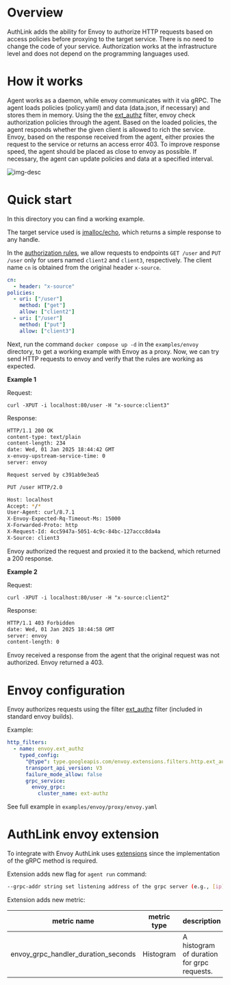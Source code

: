 # Overview 

AuthLink adds the ability for Envoy to authorize HTTP requests based on access policies before proxying to the target service. There is no need to change the code of your service. Authorization works at the infrastructure level and does not depend on the programming languages used.

# How it works

Agent works as a daemon, while envoy communicates with it via gRPC. The agent loads policies (policy.yaml) and data (data.json, if necessary) and stores them in memory. Using the the [ext_authz](https://www.envoyproxy.io/docs/envoy/latest/configuration/http/http_filters/ext_authz_filter) filter, envoy check authorization policies through the agent. Based on the loaded policies, the agent responds whether the given client is allowed to rich the service. Envoy, based on the response received from the agent, either proxies the request to the service or returns an access error 403. To improve response speed, the agent should be placed as close to envoy as possible. If necessary, the agent can update policies and data at a specified interval.

![img-desc](./envoy-arch.svg)

# Quick start 

In this directory you can find a working example.

The target service used is [jmalloc/echo](https://github.com/jmalloc/echo-server), which returns a simple response to any handle.

In the [authorization rules](./agent/policy.yaml), we allow requests to endpoints `GET /user` and `PUT /user` only for users named `client2` and `client3`, respectively. 
The client name `cn` is obtained from the original header `x-source`.

```yaml
cn:
  - header: "x-source"
policies:
  - uri: ["/user"]
    method: ["get"]
    allow: ["client2"]
  - uri: ["/user"]
    method: ["put"]
    allow: ["client3"]
```

Next, run the command `docker compose up -d` in the `examples/envoy` directory, to get a working example with Envoy as a proxy. Now, we can try send HTTP requests to envoy and verify that the rules are working as expected.

**Example 1**

Request:

```curl
curl -XPUT -i localhost:80/user -H "x-source:client3"
```

Response:

```bash
HTTP/1.1 200 OK
content-type: text/plain
content-length: 234
date: Wed, 01 Jan 2025 18:44:42 GMT
x-envoy-upstream-service-time: 0
server: envoy

Request served by c391ab9e3ea5

PUT /user HTTP/2.0

Host: localhost
Accept: */*
User-Agent: curl/8.7.1
X-Envoy-Expected-Rq-Timeout-Ms: 15000
X-Forwarded-Proto: http
X-Request-Id: 4cc5947a-5051-4c9c-84bc-127accc8da4a
X-Source: client3

```

Envoy authorized the request and proxied it to the backend, which returned a 200 response.

**Example 2**

Request:

```curl
curl -XPUT -i localhost:80/user -H "x-source:client2"
```

Response:

```bash
HTTP/1.1 403 Forbidden
date: Wed, 01 Jan 2025 18:44:58 GMT
server: envoy
content-length: 0
```

Envoy received a response from the agent that the original request was not authorized. Envoy returned a 403.

# Envoy configuration

Envoy authorizes requests using the filter [ext_authz](https://www.envoyproxy.io/docs/envoy/latest/configuration/http/http_filters/ext_authz_filter) filter (included in standard envoy builds). 

Example:

```yaml
http_filters:
  - name: envoy.ext_authz
    typed_config:
      "@type": type.googleapis.com/envoy.extensions.filters.http.ext_authz.v3.ExtAuthz
      transport_api_version: V3
      failure_mode_allow: false
      grpc_service:
        envoy_grpc:
          cluster_name: ext-authz
```

See full example in `examples/envoy/proxy/envoy.yaml`

# AuthLink envoy extension

To integrate with Envoy AuthLink uses [extensions](https://github.com/goauthlink/authlink/tree/master/envoy) since the implementation of the gRPC method is required.

Extension adds new flag for `agent run` command:

```bash
--grpc-addr string set listening address of the grpc server (e.g., [ip]:<port>) (default ":8282")
```

Extension adds new metric:

| metric name | metric type | description |
|-------------|-------------|-------------|
| envoy_grpc_handler_duration_seconds | Histogram | A histogram of duration for grpc requests. |